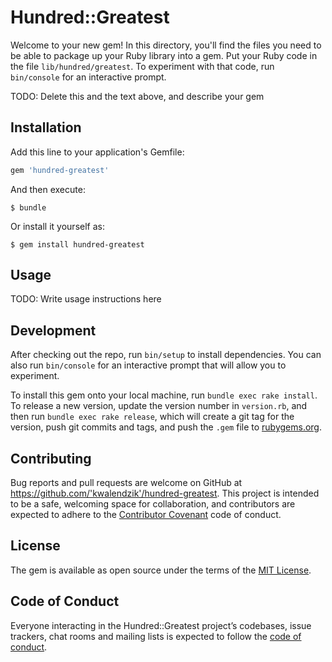 # Hundred::Greatest

Welcome to your new gem! In this directory, you'll find the files you need to be able to package up your Ruby library into a gem. Put your Ruby code in the file `lib/hundred/greatest`. To experiment with that code, run `bin/console` for an interactive prompt.

TODO: Delete this and the text above, and describe your gem

## Installation

Add this line to your application's Gemfile:

```ruby
gem 'hundred-greatest'
```

And then execute:

    $ bundle

Or install it yourself as:

    $ gem install hundred-greatest

## Usage

TODO: Write usage instructions here

## Development

After checking out the repo, run `bin/setup` to install dependencies. You can also run `bin/console` for an interactive prompt that will allow you to experiment.

To install this gem onto your local machine, run `bundle exec rake install`. To release a new version, update the version number in `version.rb`, and then run `bundle exec rake release`, which will create a git tag for the version, push git commits and tags, and push the `.gem` file to [rubygems.org](https://rubygems.org).

## Contributing

Bug reports and pull requests are welcome on GitHub at https://github.com/'kwalendzik'/hundred-greatest. This project is intended to be a safe, welcoming space for collaboration, and contributors are expected to adhere to the [Contributor Covenant](http://contributor-covenant.org) code of conduct.

## License

The gem is available as open source under the terms of the [MIT License](https://opensource.org/licenses/MIT).

## Code of Conduct

Everyone interacting in the Hundred::Greatest project’s codebases, issue trackers, chat rooms and mailing lists is expected to follow the [code of conduct](https://github.com/'kwalendzik'/hundred-greatest/blob/master/CODE_OF_CONDUCT.md).
